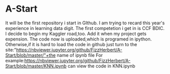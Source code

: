# A-Start
It will be the first repository i start in GIthub.
I am trying to recard this year's experience in learning data digit.
The first competetion i get in is CCF BDIC.
I decide to begin my Kaggler road,too.
Add it when my project gets expension.
The code now is uploaded,which is programed in ipython.
Otherwise,if it is hard to load the code in github
just turn to the site:"https://nbviewer.jupyter.org/github/FizzHerbert/A-Start/blob/master/"+the name of ipynb file
For example:https://nbviewer.jupyter.org/github/FizzHerbert/A-Start/blob/master/KNN.ipynb can view the code in KNN.ipynb
